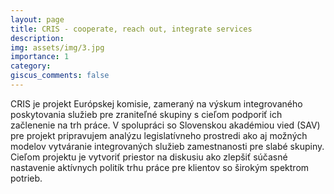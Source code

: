 ```yaml
---
layout: page
title: CRIS - cooperate, reach out, integrate services
description: 
img: assets/img/3.jpg
importance: 1
category: 
giscus_comments: false
---
```


CRIS je projekt Európskej komisie, zameraný na výskum integrovaného poskytovania služieb pre zraniteľné skupiny s cieľom podporiť ich začlenenie na trh práce. V spolupráci so Slovenskou akadémiou vied (SAV) pre projekt pripravujem analýzu legislatívneho prostredi ako aj možných modelov vytváranie integrovaných služieb zamestnanosti pre slabé skupiny.  Cieľom projektu je vytvoriť priestor na diskusiu ako zlepšiť súčasné nastavenie aktívnych politík trhu práce pre klientov so širokým spektrom potrieb.